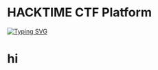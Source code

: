 # HACKTIME CTF Platform 

<a href="https://git.io/typing-svg"><img src="https://readme-typing-svg.demolab.com?font=Fira+Code&size=15&pause=1000&color=D78AF7&width=435&lines=Let+me+tell+you+about+my+project" alt="Typing SVG" /></a>

# hi

